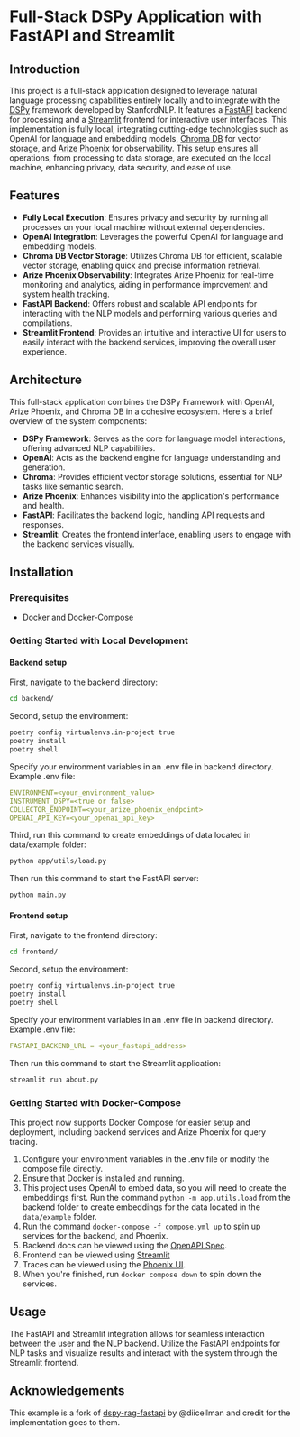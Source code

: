 # Full-Stack DSPy Application with FastAPI and Streamlit

## Introduction

This project is a full-stack application designed to leverage natural language processing capabilities entirely locally and to integrate with the [DSPy](https://github.com/stanfordnlp/dspy) framework developed by StanfordNLP. It features a [FastAPI](https://github.com/tiangolo/fastapi) backend for processing and a [Streamlit](https://streamlit.io) frontend for interactive user interfaces. This implementation is fully local, integrating cutting-edge technologies such as OpenAI for language and embedding models, [Chroma DB](https://github.com/chroma-core/chroma) for vector storage, and [Arize Phoenix](https://github.com/Arize-ai/phoenix) for observability. This setup ensures all operations, from processing to data storage, are executed on the local machine, enhancing privacy, data security, and ease of use.

## Features

-   **Fully Local Execution**: Ensures privacy and security by running all processes on your local machine without external dependencies.
-   **OpenAI Integration**: Leverages the powerful OpenAI for language and embedding models.
-   **Chroma DB Vector Storage**: Utilizes Chroma DB for efficient, scalable vector storage, enabling quick and precise information retrieval.
-   **Arize Phoenix Observability**: Integrates Arize Phoenix for real-time monitoring and analytics, aiding in performance improvement and system health tracking.
-   **FastAPI Backend**: Offers robust and scalable API endpoints for interacting with the NLP models and performing various queries and compilations.
-   **Streamlit Frontend**: Provides an intuitive and interactive UI for users to easily interact with the backend services, improving the overall user experience.

## Architecture

This full-stack application combines the DSPy Framework with OpenAI, Arize Phoenix, and Chroma DB in a cohesive ecosystem. Here's a brief overview of the system components:

-   **DSPy Framework**: Serves as the core for language model interactions, offering advanced NLP capabilities.
-   **OpenAI**: Acts as the backend engine for language understanding and generation.
-   **Chroma**: Provides efficient vector storage solutions, essential for NLP tasks like semantic search.
-   **Arize Phoenix**: Enhances visibility into the application's performance and health.
-   **FastAPI**: Facilitates the backend logic, handling API requests and responses.
-   **Streamlit**: Creates the frontend interface, enabling users to engage with the backend services visually.

## Installation

### Prerequisites

-   Docker and Docker-Compose

### Getting Started with Local Development

#### Backend setup

First, navigate to the backend directory:

```bash
cd backend/
```

Second, setup the environment:

```bash
poetry config virtualenvs.in-project true
poetry install
poetry shell
```

Specify your environment variables in an .env file in backend directory.
Example .env file:

```yml
ENVIRONMENT=<your_environment_value>
INSTRUMENT_DSPY=<true or false>
COLLECTOR_ENDPOINT=<your_arize_phoenix_endpoint>
OPENAI_API_KEY=<your_openai_api_key>
```

Third, run this command to create embeddings of data located in data/example folder:

```bash
python app/utils/load.py
```

Then run this command to start the FastAPI server:

```bash
python main.py
```

#### Frontend setup

First, navigate to the frontend directory:

```bash
cd frontend/
```

Second, setup the environment:

```bash
poetry config virtualenvs.in-project true
poetry install
poetry shell
```

Specify your environment variables in an .env file in backend directory.
Example .env file:

```yml
FASTAPI_BACKEND_URL = <your_fastapi_address>
```

Then run this command to start the Streamlit application:

```bash
streamlit run about.py
```

### Getting Started with Docker-Compose

This project now supports Docker Compose for easier setup and deployment, including backend services and Arize Phoenix for query tracing.

1. Configure your environment variables in the .env file or modify the compose file directly.
2. Ensure that Docker is installed and running.
3. This project uses OpenAI to embed data, so you will need to create the embeddings first. Run the command `python -m app.utils.load` from the backend folder to create embeddings for the data located in the `data/example` folder.
4. Run the command `docker-compose -f compose.yml up` to spin up services for the backend, and Phoenix.
5. Backend docs can be viewed using the [OpenAPI Spec](http://0.0.0.0:8000/docs).
6. Frontend can be viewed using [Streamlit](http://0.0.0.0:8501)
7. Traces can be viewed using the [Phoenix UI](http://localhost:6006).
8. When you're finished, run `docker compose down` to spin down the services.

## Usage

The FastAPI and Streamlit integration allows for seamless interaction between the user and the NLP backend. Utilize the FastAPI endpoints for NLP tasks and visualize results and interact with the system through the Streamlit frontend.

## Acknowledgements

This example is a fork of [dspy-rag-fastapi](https://github.com/diicellman/dspy-rag-fastapi) by @diicellman and credit for the implementation goes to them.
